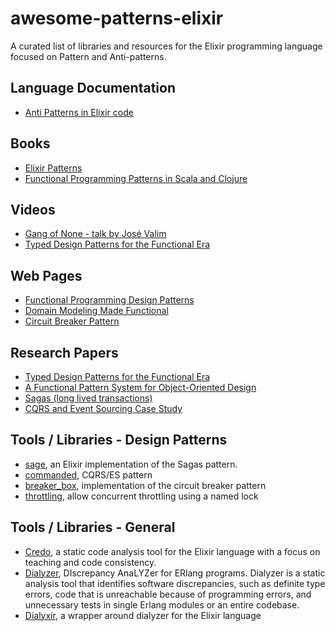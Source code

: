 # awesome-patterns-elixir
A curated list of libraries and resources for the Elixir programming language focused 
on Pattern and Anti-patterns.

## Language Documentation 

-  [Anti Patterns in Elixir code](https://hexdocs.pm/elixir/main/code-anti-patterns.html)
  
## Books 

- [Elixir Patterns](https://elixirpatterns.dev/)
- [Functional Programming Patterns in Scala and Clojure](https://pragprog.com/titles/mbfpp/functional-programming-patterns-in-scala-and-clojure/)

## Videos 

- [Gang of None - talk by José Valim](https://www.youtube.com/watch?v=agkXUp0hCW8)
- [Typed Design Patterns for the Functional Era](https://www.youtube.com/watch?v=mB2ZhK8tB8Y)

## Web Pages 

- [Functional Programming Design Patterns](https://fsharpforfunandprofit.com/fppatterns/)
- [Domain Modeling Made Functional](https://pragprog.com/titles/swdddf/domain-modeling-made-functional/)
- [Circuit Breaker Pattern](https://martinfowler.com/bliki/CircuitBreaker.html?ref=wellarchitected)

## Research Papers 

- [Typed Design Patterns for the Functional Era](https://arxiv.org/pdf/2307.07069)
- [A Functional Pattern System for Object-Oriented Design](https://homepages.ecs.vuw.ac.nz/~tk/fps/fps-sans-escher.pdf)
- [Sagas (long lived transactions)](https://www.cs.cornell.edu/andru/cs711/2002fa/reading/sagas.pdf)
- [CQRS and Event Sourcing Case Study](https://home.agh.edu.pl/~malawski/DebskiSzczepanik-CQRS-IEEE-Software.pdf)

## Tools / Libraries - Design Patterns

- [sage](https://hexdocs.pm/sage/readme.html), an Elixir implementation of the Sagas pattern.
- [commanded](https://hexdocs.pm/commanded/Commanded.html), CQRS/ES pattern
- [breaker_box](https://hexdocs.pm/breaker_box/BreakerBox.html), implementation of the circuit breaker pattern
- [throttling](https://hex.pm/packages/ex_sleeplock), allow concurrent throttling using a named lock

## Tools / Libraries - General 

- [Credo](https://hexdocs.pm/credo/overview.html), a static code analysis tool for the Elixir language with a focus on teaching and code consistency.
- [Dialyzer](https://www.erlang.org/doc/apps/dialyzer/dialyzer.html), DIscrepancy AnaLYZer for ERlang programs. Dialyzer is a static analysis tool that identifies software discrepancies, such as definite type errors, code that is unreachable because of programming errors, and unnecessary tests in single Erlang modules or an entire codebase.
- [Dialyxir](https://hexdocs.pm/dialyxir/readme.html), a wrapper around dialyzer for the Elixir language
